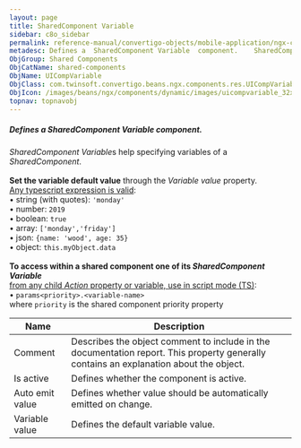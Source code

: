 ```yaml
---
layout: page
title: SharedComponent Variable
sidebar: c8o_sidebar
permalink: reference-manual/convertigo-objects/mobile-application/ngx-components/shared-components/sharedcomponent-variable/
metadesc: Defines a  SharedComponent Variable  component.    SharedComponent Variable s help specifying variables of a  SharedComponent .   Set the variable def
ObjGroup: Shared Components
ObjCatName: shared-components
ObjName: UICompVariable
ObjClass: com.twinsoft.convertigo.beans.ngx.components.res.UICompVariable
ObjIcon: /images/beans/ngx/components/dynamic/images/uicompvariable_32x32.png
topnav: topnavobj
---
```

##### Defines a <i>SharedComponent Variable</i> component. <br/>

 <i>SharedComponent Variable</i>s help specifying variables of a <i>SharedComponent</i>.<br><br><b>Set the variable default value</b> through the <i>Variable value</i> property.<br><u>Any typescript expression is valid</u>:<br> • string (with quotes): <code>'monday'</code><br> • number: <code>2019</code><br> • boolean: <code>true</code><br> • array: <code>['monday','friday']</code><br> • json: <code>{name: 'wood', age: 35}</code><br> • object: <code>this.myObject.data</code><br><br><b>To access within a shared component one of its <i>SharedComponent Variable</i></b><br><u>from any child <i>Action</i> property or variable, use in script mode (TS)</u>:<br> • <code>params&lt;priority&gt;.&lt;variable-name&gt;</code><br> where <code>priority</code> is the shared component priority property

Name | Description 
--- | ---
Comment | Describes the object comment to include in the documentation report.  This property generally contains an explanation about the object. 
Is active | Defines whether the component is active. 
Auto emit value | Defines whether value should be automatically emitted on change. 
Variable value | Defines the default variable value. 

